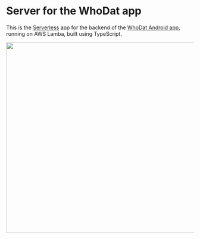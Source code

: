 # Server for the WhoDat app
This is the [Serverless](https://serverless.com/) app for the backend of the [WhoDat Android app](https://whodat.amandeep.ca/), running on AWS Lamba, built using TypeScript.

<img src="https://whodat.amandeep.ca/img/nexi-usa.png" width="512">
